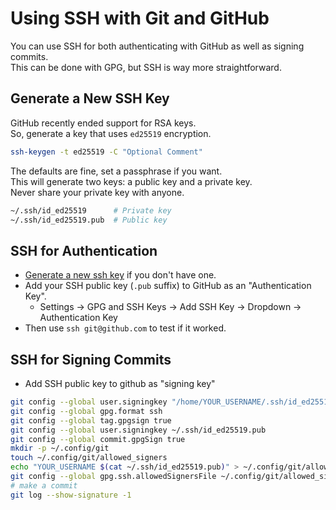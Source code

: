 # Using SSH with Git and GitHub
You can use SSH for both authenticating with GitHub as well as signing commits.  
This can be done with GPG, but SSH is way more straightforward.  

## Generate a New SSH Key
GitHub recently ended support for RSA keys.  
So, generate a key that uses `ed25519` encryption.  
```bash
ssh-keygen -t ed25519 -C "Optional Comment"
```
The defaults are fine, set a passphrase if you want.  
This will generate two keys: a public key and a private key.  
Never share your private key with anyone.  
```bash
~/.ssh/id_ed25519      # Private key
~/.ssh/id_ed25519.pub  # Public key
```


## SSH for Authentication
* [Generate a new ssh key](#generate-a-new-ssh-key) if you don't have one.  
* Add your SSH public key (`.pub` suffix) to GitHub as an "Authentication Key".  
    * Settings -> GPG and SSH Keys -> Add SSH Key -> Dropdown -> Authentication Key
* Then use `ssh git@github.com` to test if it worked.  


## SSH for Signing Commits
- Add SSH public key to github as "signing key"
```bash
git config --global user.signingkey "/home/YOUR_USERNAME/.ssh/id_ed25519"
git config --global gpg.format ssh
git config --global tag.gpgsign true
git config --global user.signingkey ~/.ssh/id_ed25519.pub
git config --global commit.gpgSign true
mkdir -p ~/.config/git
touch ~/.config/git/allowed_signers
echo "YOUR_USERNAME $(cat ~/.ssh/id_ed25519.pub)" > ~/.config/git/allowed_signers
git config --global gpg.ssh.allowedSignersFile ~/.config/git/allowed_signers
# make a commit
git log --show-signature -1
```

